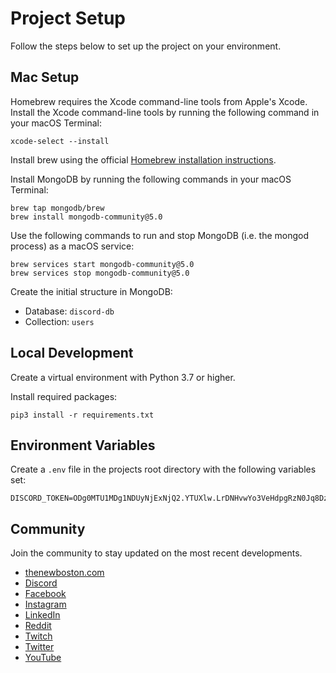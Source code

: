 # Project Setup

Follow the steps below to set up the project on your environment.

## Mac Setup

Homebrew requires the Xcode command-line tools from Apple's Xcode. Install the Xcode command-line tools by running the 
following command in your macOS Terminal:
```
xcode-select --install
```

Install brew using the official [Homebrew installation instructions](https://brew.sh/#install).

Install MongoDB by running the following commands in your macOS Terminal:
```
brew tap mongodb/brew
brew install mongodb-community@5.0
```

Use the following commands to run and stop MongoDB (i.e. the mongod process) as a macOS service:
```
brew services start mongodb-community@5.0
brew services stop mongodb-community@5.0
```

Create the initial structure in MongoDB:
- Database: `discord-db`
- Collection: `users`

## Local Development

Create a virtual environment with Python 3.7 or higher.

Install required packages:
```
pip3 install -r requirements.txt
```

## Environment Variables

Create a `.env` file in the projects root directory with the following variables set:
```
DISCORD_TOKEN=ODg0MTU1MDg1NDUyNjExNjQ2.YTUXlw.LrDNHvwYo3VeHdpgRzN0Jq8DzXg
```

## Community

Join the community to stay updated on the most recent developments.

- [thenewboston.com](https://thenewboston.com/)
- [Discord](https://discord.gg/thenewboston)
- [Facebook](https://www.facebook.com/TheNewBoston-464114846956315/)
- [Instagram](https://www.instagram.com/thenewboston_official/)
- [LinkedIn](https://www.linkedin.com/company/thenewboston-developers/)
- [Reddit](https://www.reddit.com/r/thenewboston/)
- [Twitch](https://www.twitch.tv/thenewboston/videos)
- [Twitter](https://twitter.com/thenewboston_og)
- [YouTube](https://www.youtube.com/user/thenewboston)
